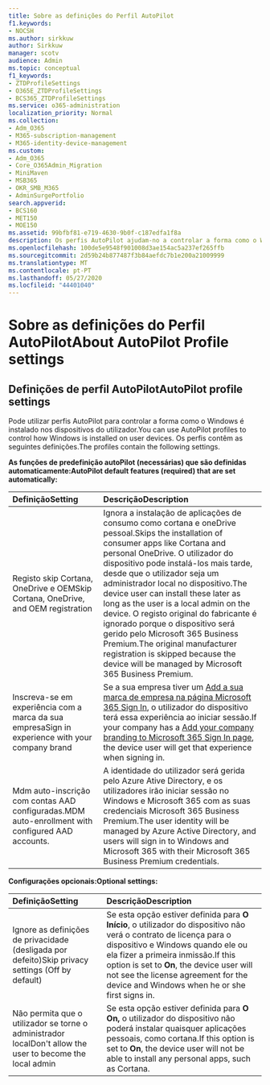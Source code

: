 ```yaml
---
title: Sobre as definições do Perfil AutoPilot
f1.keywords:
- NOCSH
ms.author: sirkkuw
author: Sirkkuw
manager: scotv
audience: Admin
ms.topic: conceptual
f1_keywords:
- ZTDProfileSettings
- O365E_ZTDProfileSettings
- BCS365_ZTDProfileSettings
ms.service: o365-administration
localization_priority: Normal
ms.collection:
- Adm_O365
- M365-subscription-management
- M365-identity-device-management
ms.custom:
- Adm_O365
- Core_O365Admin_Migration
- MiniMaven
- MSB365
- OKR_SMB_M365
- AdminSurgePortfolio
search.appverid:
- BCS160
- MET150
- MOE150
ms.assetid: 99bfbf81-e719-4630-9b0f-c187edfa1f8a
description: Os perfis AutoPilot ajudam-no a controlar a forma como o Windows é instalado nos dispositivos do utilizador. Os perfis contêm definições predefinidas e opcionais, como saltar a instalação cortana.
ms.openlocfilehash: 100de5e9548f901008d3ae154ac5a237ef265ffb
ms.sourcegitcommit: 2d59b24b877487f3b84aefdc7b1e200a21009999
ms.translationtype: MT
ms.contentlocale: pt-PT
ms.lasthandoff: 05/27/2020
ms.locfileid: "44401040"
---
```

# <a name="about-autopilot-profile-settings"></a><span data-ttu-id="e32a6-104">Sobre as definições do Perfil AutoPilot</span><span class="sxs-lookup"><span data-stu-id="e32a6-104">About AutoPilot Profile settings</span></span>

## <a name="autopilot-profile-settings"></a><span data-ttu-id="e32a6-105">Definições de perfil AutoPilot</span><span class="sxs-lookup"><span data-stu-id="e32a6-105">AutoPilot profile settings</span></span>

<span data-ttu-id="e32a6-106">Pode utilizar perfis AutoPilot para controlar a forma como o Windows é instalado nos dispositivos do utilizador.</span><span class="sxs-lookup"><span data-stu-id="e32a6-106">You can use AutoPilot profiles to control how Windows is installed on user devices.</span></span> <span data-ttu-id="e32a6-107">Os perfis contêm as seguintes definições.</span><span class="sxs-lookup"><span data-stu-id="e32a6-107">The profiles contain the following settings.</span></span>
  
 <span data-ttu-id="e32a6-108">**As funções de predefinição autoPilot (necessárias) que são definidas automaticamente:**</span><span class="sxs-lookup"><span data-stu-id="e32a6-108">**AutoPilot default features (required) that are set automatically:**</span></span>
  
|<span data-ttu-id="e32a6-109">**Definição**</span><span class="sxs-lookup"><span data-stu-id="e32a6-109">**Setting**</span></span>|<span data-ttu-id="e32a6-110">**Descrição**</span><span class="sxs-lookup"><span data-stu-id="e32a6-110">**Description**</span></span>|
|:-----|:-----|
|<span data-ttu-id="e32a6-111">Registo skip Cortana, OneDrive e OEM</span><span class="sxs-lookup"><span data-stu-id="e32a6-111">Skip Cortana, OneDrive, and OEM registration</span></span>  <br/> |<span data-ttu-id="e32a6-112">Ignora a instalação de aplicações de consumo como cortana e oneDrive pessoal.</span><span class="sxs-lookup"><span data-stu-id="e32a6-112">Skips the installation of consumer apps like Cortana and personal OneDrive.</span></span> <span data-ttu-id="e32a6-113">O utilizador do dispositivo pode instalá-los mais tarde, desde que o utilizador seja um administrador local no dispositivo.</span><span class="sxs-lookup"><span data-stu-id="e32a6-113">The device user can install these later as long as the user is a local admin on the device.</span></span> <span data-ttu-id="e32a6-114">O registo original do fabricante é ignorado porque o dispositivo será gerido pelo Microsoft 365 Business Premium.</span><span class="sxs-lookup"><span data-stu-id="e32a6-114">The original manufacturer registration is skipped because the device will be managed by Microsoft 365 Business Premium.</span></span>  <br/> |
|<span data-ttu-id="e32a6-115">Inscreva-se em experiência com a marca da sua empresa</span><span class="sxs-lookup"><span data-stu-id="e32a6-115">Sign in experience with your company brand</span></span>  <br/> |<span data-ttu-id="e32a6-116">Se a sua empresa tiver um [Add a sua marca de empresa na página Microsoft 365 Sign In](https://docs.microsoft.com/microsoft-365/admin/setup/customize-sign-in-page), o utilizador do dispositivo terá essa experiência ao iniciar sessão.</span><span class="sxs-lookup"><span data-stu-id="e32a6-116">If your company has a [Add your company branding to Microsoft 365 Sign In page](https://docs.microsoft.com/microsoft-365/admin/setup/customize-sign-in-page), the device user will get that experience when signing in.</span></span>  <br/> |
|<span data-ttu-id="e32a6-117">Mdm auto-inscrição com contas AAD configuradas.</span><span class="sxs-lookup"><span data-stu-id="e32a6-117">MDM auto-enrollment with configured AAD accounts.</span></span>  <br/> |<span data-ttu-id="e32a6-118">A identidade do utilizador será gerida pelo Azure Ative Directory, e os utilizadores irão iniciar sessão no Windows e Microsoft 365 com as suas credenciais Microsoft 365 Business Premium.</span><span class="sxs-lookup"><span data-stu-id="e32a6-118">The user identity will be managed by Azure Active Directory, and users will sign in to Windows and Microsoft 365 with their Microsoft 365 Business Premium credentials.</span></span>  <br/> |
   
 <span data-ttu-id="e32a6-119">**Configurações opcionais:**</span><span class="sxs-lookup"><span data-stu-id="e32a6-119">**Optional settings:**</span></span>
  
|<span data-ttu-id="e32a6-120">**Definição**</span><span class="sxs-lookup"><span data-stu-id="e32a6-120">**Setting**</span></span>|<span data-ttu-id="e32a6-121">**Descrição**</span><span class="sxs-lookup"><span data-stu-id="e32a6-121">**Description**</span></span>|
|:-----|:-----|
|<span data-ttu-id="e32a6-122">Ignore as definições de privacidade (desligada por defeito)</span><span class="sxs-lookup"><span data-stu-id="e32a6-122">Skip privacy settings (Off by default)</span></span>  <br/> |<span data-ttu-id="e32a6-123">Se esta opção estiver definida para **O Início**, o utilizador do dispositivo não verá o contrato de licença para o dispositivo e Windows quando ele ou ela fizer a primeira inmissão.</span><span class="sxs-lookup"><span data-stu-id="e32a6-123">If this option is set to **On**, the device user will not see the license agreement for the device and Windows when he or she first signs in.</span></span>  <br/> |
|<span data-ttu-id="e32a6-124">Não permita que o utilizador se torne o administrador local</span><span class="sxs-lookup"><span data-stu-id="e32a6-124">Don't allow the user to become the local admin</span></span>  <br/> |<span data-ttu-id="e32a6-125">Se esta opção estiver definida para **O On,** o utilizador do dispositivo não poderá instalar quaisquer aplicações pessoais, como cortana.</span><span class="sxs-lookup"><span data-stu-id="e32a6-125">If this option is set to **On**, the device user will not be able to install any personal apps, such as Cortana.</span></span><br/> |
   

